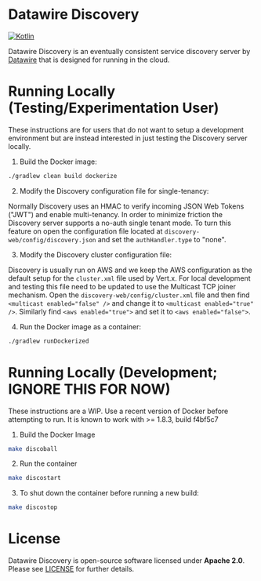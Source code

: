 # Datawire Discovery

[![Kotlin](https://img.shields.io/badge/Kotlin-1.0.2-blue.svg)](https://kotlinlang.org/)

Datawire Discovery is an eventually consistent service discovery server by [Datawire](https://datawire.io) that is designed for running in the cloud.

# Running Locally (Testing/Experimentation User)

These instructions are for users that do not want to setup a development environment but are instead interested in just testing the Discovery server locally.

1. Build the Docker image:

```bash
./gradlew clean build dockerize
```

2. Modify the Discovery configuration file for single-tenancy:

Normally Discovery uses an HMAC to verify incoming JSON Web Tokens ("JWT") and enable multi-tenancy. In order to minimize friction the Discovery server supports a no-auth single tenant mode. To turn this feature on open the configuration file located at `discovery-web/config/discovery.json` and set the `authHandler.type` to "none".

3. Modify the Discovery cluster configuration file:

Discovery is usually run on AWS and we keep the AWS configuration as the default setup for the `cluster.xml` file used by Vert.x. For local development and testing this file need to be updated to use the Multicast TCP joiner mechanism. Open the `discovery-web/config/cluster.xml` file and then find `<multicast enabled="false" />` and change it to `<multicast enabled="true" />`. Similarly find `<aws enabled="true">` and set it to `<aws enabled="false">`.

4. Run the Docker image as a container:

```bash
./gradlew runDockerized
```

# Running Locally (Development; IGNORE THIS FOR NOW)

These instructions are a WIP. Use a recent version of Docker before attempting to run. It is known to work with >= 1.8.3, build f4bf5c7

1. Build the Docker Image

```bash
make discoball
```

2. Run the container

```bash
make discostart
```

3. To shut down the container before running a new build:

```bash
make discostop
```

# License

Datawire Discovery is open-source software licensed under **Apache 2.0**. Please see [LICENSE](LICENSE) for further details.
